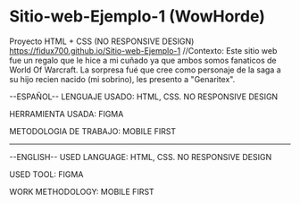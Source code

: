 # Sitio-web-Ejemplo-1 (WowHorde)
Proyecto HTML + CSS (NO RESPONSIVE DESIGN) 
https://fidux700.github.io/Sitio-web-Ejemplo-1
//Contexto: Este sitio web fue un regalo que le hice a mi cuñado ya que ambos somos fanaticos de World Of Warcraft. La sorpresa fué que cree como personaje de la saga
a su hijo recien nacido (mi sobrino), les presento a "Genaritex".

--ESPAÑOL--
LENGUAJE USADO: HTML, CSS. NO RESPONSIVE DESIGN

HERRAMIENTA USADA: FIGMA

METODOLOGIA DE TRABAJO: MOBILE FIRST


-----------------------------------------------------------------------------------------------


--ENGLISH--
USED LANGUAGE: HTML, CSS. NO RESPONSIVE DESIGN

USED TOOL: FIGMA

WORK METHODOLOGY: MOBILE FIRST
